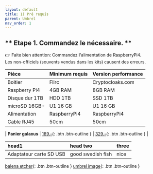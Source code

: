 ```yaml
---
layout: default
title: 1) Pré requis
parent: Umbrel
nav_order: 1
---
```



## ** Etape 1. Commandez le nécessaire. **

👉 Faite bien attention:
Commandez l'alimentation de RaspberryPi4.<br>
Les non-officiels (souvents vendus dans les kits) causent des erreurs.

| Piéce        | Minimum requis | Version performance |
|:-------------|:------------------|:------|
| Boitier  | Flirc   | Cryptocloaks.com|
| Raspberry Pi4  | 4GB RAM			   | 8GB RAM|
| Disque dur 1TB | HDD 1TB   | SSD 1TB   |
| microSD 16GB+ | U1 16 GB    | U1 16 GB   |
| Alimentation     | RaspberryPi4 | RaspberryPi4  |
| Cable RJ45     | 50cm | 50cm |

| **Panier galaxus**     | [189.-](https://www.balena.io/etcher/){: .btn .btn-outline } | [329.-](https://github.com/getumbrel/umbrel-os/releases/download/v0.3.2/umbrel-os-v0.3.2.zip){: .btn .btn-outline }  |

| head1        | head two          | three |
|:-------------|:------------------|:------|
| Adaptateur carte SD  USB  | good swedish fish | nice  |

[balena etcher](https://www.balena.io/etcher/){: .btn .btn-outline }
[umbrel image](https://github.com/getumbrel/umbrel-os/releases/download/v0.3.2/umbrel-os-v0.3.2.zip){: .btn .btn-outline }